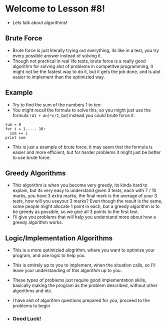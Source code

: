 # Welcome to Lesson #8!
- Lets talk about algorithms!   

## Brute Force
- Brute force is just literally trying out everything, its like in a test, you try every possible answer instead of solving it.   
- Though not practical in real life tests, brute force is a really good algorithm for solving alot of problems in competitve programming, it might not be the fastest way to do it, but it gets the job done, and is alot easier to implement than the optimizied way.    

## Example
- Try to find the sum of the numbers 1 to ten:    
- You might recall the formula to solve this, so you might just use the formula ```(A1 + An)*n/2```, but instead   you could brute force it:   
 ``` 
 sum = 0
 for i = 1..... 10:
   sum += i
 print sum
 ```
- This is just a example of brute force, it may seem that the formula is easier and more efficient, but for harder problems it might just be better to use brute force.

## Greedy Algorithms
- This algorithm is when you become very greedy, its kinda hard to explain, but its very easy to understand  given 3 tests, each with 7 / 10 marks, you have 3 extra marks, the final mark is the average of your 3 tests, how will you useyour 3 marks? Even though the result is the same, some people might allocate 1 point in each, but a greedy algorithm is to be greedy as possible, so we give all 3 points to the first test.
- I'll give you problems that will help you understand more about how a greedy algorithm works.

## Logic/Implementation Algorithms
- This is a more optimizied alogrithm, where you want to optimize your program, and use logic to help you.   
- This is entirely up to you to implement, when the situation calls, so I'll leave your understanding of this algorithm up to you.
- These types of problems just require good implementation skills, basically making the program as the problem described, without other algorithms and etc.

- I have alot of algorithm questions prepared for you, proceed to the problems to begin
- ### Good Luck!

